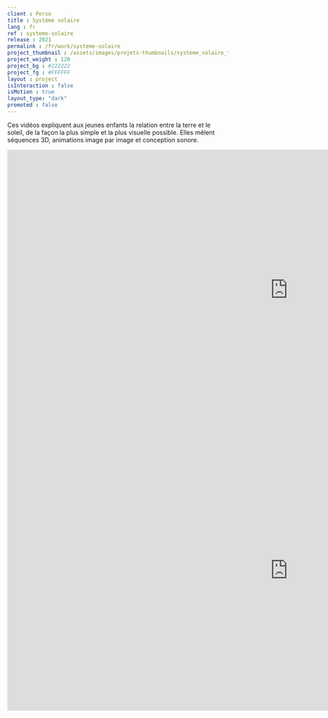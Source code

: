 ```yaml
---
client : Perso
title : Système solaire
lang : fr
ref : systeme-solaire
release : 2021
permalink : /fr/work/systeme-solaire
project_thumbnail : /assets/images/projets-thumbnails/systeme_solaire_thumb.webp
project_weight : 120
project_bg : #222222
project_fg : #FFFFFF
layout : project
isInteraction : false
isMotion : true
layout_type: "dark"
promoted : false
---
```

Ces vidéos expliquent aux jeunes enfants la relation entre la terre et le soleil, de la façon la plus simple et la plus visuelle possible. Elles mêlent séquences 3D, animations image par image et conception sonore.

<iframe src="https://player.vimeo.com/video/549577488" width="1280" height="640" frameborder="0" allow="autoplay; fullscreen" allowfullscreen class="vimeo-insert"></iframe>

<iframe src="https://player.vimeo.com/video/549577511" width="1280" height="640" frameborder="0" allow="autoplay; fullscreen" allowfullscreen class="vimeo-insert"></iframe>

